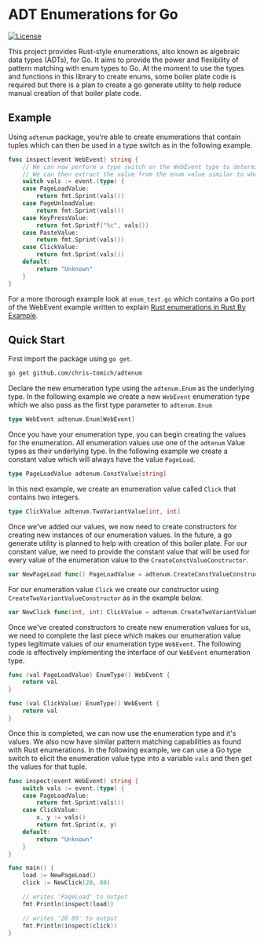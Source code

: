 # ADT Enumerations for Go

[![License](https://img.shields.io/badge/license-MIT-blue.svg)](LICENSE)

This project provides Rust-style enumerations, also known as algebraic data types (ADTs), for Go. It aims to provide the power and flexibility of pattern matching with enum types to Go. At the moment to use the types and functions in this library to create enums, some boiler plate code is required but there is a plan to create a go generate utility to help reduce manual creation of that boiler plate code.

## Example

Using `adtenum` package, you're able to create enumerations that contain tuples which can then be used in a type switch as in the following example.

```go
func inspect(event WebEvent) string {
	// We can now perform a type switch on the WebEvent type to determine which enum value we have.
	// We can then extract the value from the enum value similar to what could be done in Rust.
	switch vals := event.(type) {
	case PageLoadValue:
		return fmt.Sprint(vals())
	case PageUnloadValue:
		return fmt.Sprint(vals())
	case KeyPressValue:
		return fmt.Sprintf("%c", vals())
	case PasteValue:
		return fmt.Sprint(vals())
	case ClickValue:
		return fmt.Sprint(vals())
	default:
		return "Unknown"
	}
}
```

For a more thorough example look at `enum_test.go` which contains a Go port of the WebEvent example written to explain [Rust enumerations in Rust By Example](https://doc.rust-lang.org/rust-by-example/custom_types/enum.html).

## Quick Start

First import the package using `go get`.

```bash
go get github.com/chris-tomich/adtenum
```

Declare the new enumeration type using the `adtenum.Enum` as the underlying type. In the following example we create a new `WebEvent` enumeration type which we also pass as the first type parameter to `adtenum.Enum`

```go
type WebEvent adtenum.Enum[WebEvent]
```

Once you have your enumeration type, you can begin creating the values for the enumeration. All enumeration values use one of the `adtenum` Value types as their underlying type. In the following example we create a constant value which will always have the value `PageLoad`.

```go
type PageLoadValue adtenum.ConstValue[string]
```

In this next example, we create an enumeration value called `Click` that contains two integers.

```go
type ClickValue adtenum.TwoVariantValue[int, int]
```

Once we've added our values, we now need to create constructors for creating new instances of our enumeration values. In the future, a go generate utility is planned to help with creation of this boiler plate. For our constant value, we need to provide the constant value that will be used for every value of the enumeration value to the `CreateConstValueConstructor`.

```go
var NewPageLoad func() PageLoadValue = adtenum.CreateConstValueConstructor[PageLoadValue]("PageLoad")
```

For our enumeration value `Click` we create our constructor using `CreateTwoVariantValueConstructor` as in the example below.

```go
var NewClick func(int, int) ClickValue = adtenum.CreateTwoVariantValueConstructor[ClickValue]()
```

Once we've created constructors to create new enumeration values for us, we need to complete the last piece which makes our enumeration value types legitimate values of our enumeration type `WebEvent`. The following code is effectively implementing the interface of our `WebEvent` enumeration type.

```go
func (val PageLoadValue) EnumType() WebEvent {
	return val
}

func (val ClickValue) EnumType() WebEvent {
	return val
}
```

Once this is completed, we can now use the enumeration type and it's values. We also now have similar pattern matching capabilities as found with Rust enumerations. In the following example, we can use a Go type switch to elicit the enumeration value type into a variable `vals` and then get the values for that tuple.

```go
func inspect(event WebEvent) string {
	switch vals := event.(type) {
	case PageLoadValue:
		return fmt.Sprint(vals())
	case ClickValue:
        x, y := vals()
		return fmt.Sprint(x, y)
	default:
		return "Unknown"
	}
}

func main() {
    load := NewPageLoad()
    click := NewClick(20, 80)

    // writes 'PageLoad' to output
    fmt.Println(inspect(load))

    // writes '20 80' to output
    fmt.Println(inspect(click))
}
```
